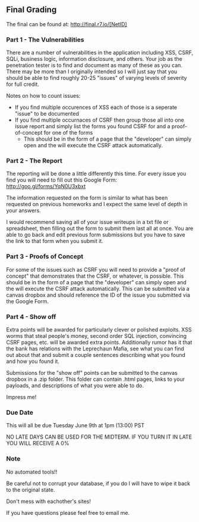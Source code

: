 ## Final Grading
The final can be found at: http://final.r7.io/[NetID]

### Part 1 - The Vulnerabilities
There are a number of vulnerabilities in the application including XSS, CSRF, SQLi, business logic, information disclosure, and others. Your job as the penetration tester is to find and document as many of these as you can. There may be more than I originally intended so I will just say that you should be able to find roughly 20-25 "issues" of varying levels of severity for full credit. 

Notes on how to count issues: 

- If you find multiple occurences of XSS each of those is a seperate "issue" to be documented
- If you find multiple occurnaces of CSRF then group those all into one issue report and simply list the forms you found CSRF for and a proof-of-concept for one of the forms
    - This should be in the form of a page that the "developer" can simply open and the will execute the CSRF attack automatically.

### Part 2 - The Report
The reporting will be done a little differently this time. For every issue you find you will need to fill out this Google Form: http://goo.gl/forms/YqN0U3xbxt

The information requested on the form is similar to what has been requested on previous homeworks and I expect the same level of depth in your answers.

I would recommend saving all of your issue writeups in a txt file or spreadsheet, then filling out the form to submit them last all at once. You are able to go back and edit previous form submissions but you have to save the link to that form when you submit it.

### Part 3 - Proofs of Concept
For some of the issues such as CSRF you will need to provide a "proof of concept" that demonstrates that the CSRF, or whatever, is possible. This should be in the form of a page that the "developer" can simply open and the will execute the CSRF attack automatically. This can be submitted via a canvas dropbox and should reference the ID of the issue you submitted via the Google Form.

### Part 4 - Show off
Extra points will be awarded for particularly clever or polished exploits. XSS worms that steal people's money, second order SQL injection, convincing CSRF pages, etc. will be awarded extra points. Additionally rumor has it that the bank has relations with the Leprechaun Mafia, see what you can find out about that and submit a couple sentences describing what you found and how you found it.

Submissions for the "show off" points can be submitted to the canvas dropbox in a .zip folder. This folder can contain .html pages, links to your payloads, and descriptions of what you were able to do. 

Impress me!

### Due Date
This will all be due Tuesday June 9th at 1pm (13:00) PST

NO LATE DAYS CAN BE USED FOR THE MIDTERM. IF YOU TURN IT IN LATE YOU WILL RECEIVE A 0%

### Note
No automated tools!!

Be careful not to corrupt your database, if you do I will have to wipe it back to the original state.

Don't mess with eachother's sites!

If you have questions please feel free to email me.